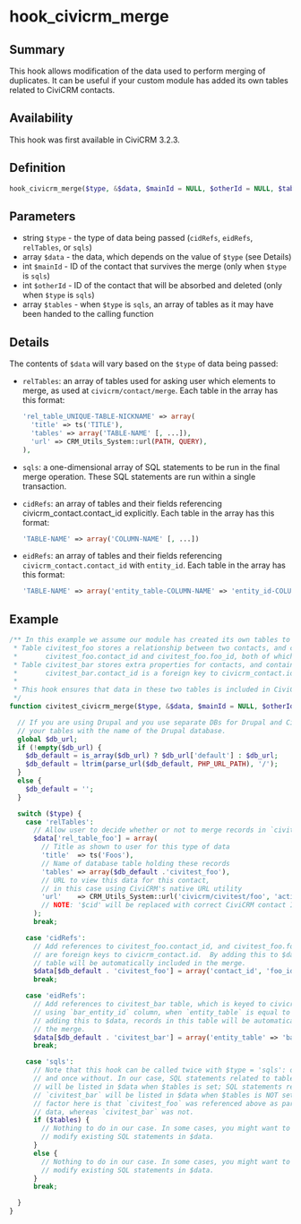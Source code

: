 # hook_civicrm_merge

## Summary

This hook allows modification of the data used to perform merging of
duplicates. It can be useful if your custom module has added its own
tables related to CiviCRM contacts.

## Availability

This hook was first available in CiviCRM 3.2.3.

## Definition

```php
hook_civicrm_merge($type, &$data, $mainId = NULL, $otherId = NULL, $tables = NULL)
```

## Parameters

-   string `$type` - the type of data being passed
    (`cidRefs`, `eidRefs`, `relTables`, or `sqls`)
-   array `$data` - the data, which depends on the value of `$type` (see Details)
-   int `$mainId` - ID of the contact that survives the merge (only
    when `$type` is `sqls`)
-   int `$otherId` - ID of the contact that will be absorbed and
    deleted (only when `$type` is `sqls`)
-   array `$tables` - when `$type` is `sqls`, an array of tables as it may have
    been handed to the calling function

## Details

The contents of `$data` will vary based on the `$type` of data being
passed:

-   `relTables`:
    an array of tables used for asking user which elements to merge,
    as used at `civicrm/contact/merge`.  Each table in the array has
    this format:

    ```php
    'rel_table_UNIQUE-TABLE-NICKNAME' => array(
      'title' => ts('TITLE'),
      'tables' => array('TABLE-NAME' [, ...]),
      'url' => CRM_Utils_System::url(PATH, QUERY),
    ),
    ```

-   `sqls`:
    a one-dimensional array of SQL statements to be run in the final
    merge operation.  These SQL statements are run within a single transaction.

-   `cidRefs`:
    an array of tables and their fields referencing
    civicrm_contact.contact_id explicitly.  Each table in the array has this format:

    ```php
    'TABLE-NAME' => array('COLUMN-NAME' [, ...])
    ```

-   `eidRefs`:
    an array of tables and their fields referencing
    `civicrm_contact.contact_id` with `entity_id`.  Each table in the array has this format:

    ```php
    'TABLE-NAME' => array('entity_table-COLUMN-NAME' => 'entity_id-COLUMN-NAME')
    ```

## Example

```php
/** In this example we assume our module has created its own tables to store extra data on CiviCRM contacts:
 * Table civitest_foo stores a relationship between two contacts, and contains the two relevant columns:
 *       civitest_foo.contact_id and civitest_foo.foo_id, both of which are foreign keys to civicrm_contact.id
 * Table civitest_bar stores extra properties for contacts, and contains one relevant column:
 *       civitest_bar.contact_id is a foreign key to civicrm_contact.id
 *
 * This hook ensures that data in these two tables is included in CiviCRM merge operations.
 */
function civitest_civicrm_merge($type, &$data, $mainId = NULL, $otherId = NULL, $tables = NULL) {

  // If you are using Drupal and you use separate DBs for Drupal and CiviCRM, use the following to prefix
  // your tables with the name of the Drupal database.
  global $db_url;
  if (!empty($db_url) {
    $db_default = is_array($db_url) ? $db_url['default'] : $db_url;
    $db_default = ltrim(parse_url($db_default, PHP_URL_PATH), '/');
  }
  else {
    $db_default = '';
  }

  switch ($type) {
    case 'relTables':
      // Allow user to decide whether or not to merge records in `civitest_foo` table
      $data['rel_table_foo'] = array(
        // Title as shown to user for this type of data
        'title'  => ts('Foos'),                 
        // Name of database table holding these records
        'tables' => array($db_default .'civitest_foo'),      
        // URL to view this data for this contact,
        // in this case using CiviCRM's native URL utility
        'url'    => CRM_Utils_System::url('civicrm/civitest/foo', 'action=browse&cid=$cid'),
        // NOTE: '$cid' will be replaced with correct CiviCRM contact ID.
      );
      break;

    case 'cidRefs':
      // Add references to civitest_foo.contact_id, and civitest_foo.foo_id, both of which
      // are foreign keys to civicrm_contact.id.  By adding this to $data, records in this
      // table will be automatically included in the merge.
      $data[$db_default . 'civitest_foo'] = array('contact_id', 'foo_id');
      break;

    case 'eidRefs':
      // Add references to civitest_bar table, which is keyed to civicrm_contact.id
      // using `bar_entity_id` column, when `entity_table` is equal to 'civicrm_contact'. By
      // adding this to $data, records in this table will be automatically included in
      // the merge.
      $data[$db_default . 'civitest_bar'] = array('entity_table' => 'bar_entity_id');
      break;

    case 'sqls':
      // Note that this hook can be called twice with $type = 'sqls': once with $tables
      // and once without. In our case, SQL statements related to table `civitest_foo`
      // will be listed in $data when $tables is set; SQL statements related to table
      // `civitest_bar` will be listed in $data when $tables is NOT set.  The deciding
      // factor here is that `civitest_foo` was referenced above as part of the 'relTables'
      // data, whereas `civitest_bar` was not.
      if ($tables) {
        // Nothing to do in our case. In some cases, you might want to find and
        // modify existing SQL statements in $data.
      }
      else {
        // Nothing to do in our case. In some cases, you might want to find and
        // modify existing SQL statements in $data.
      }
      break;

  }
}
```
